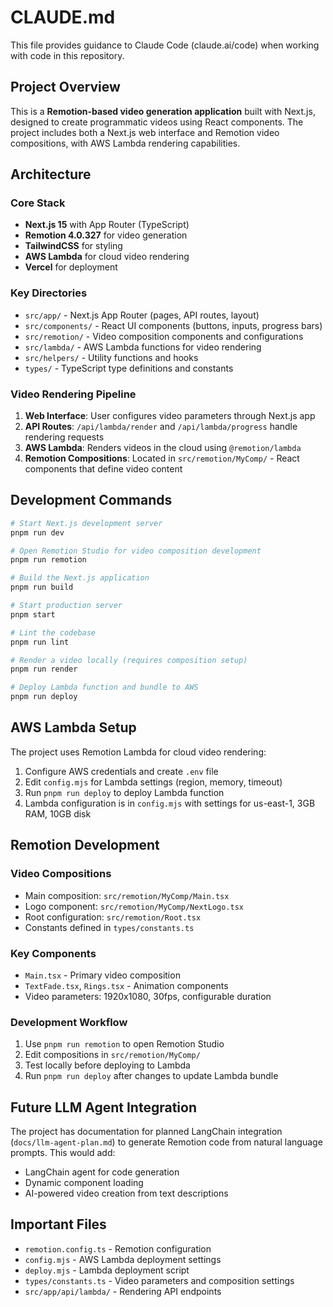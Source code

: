# CLAUDE.md

This file provides guidance to Claude Code (claude.ai/code) when working with code in this repository.

## Project Overview

This is a **Remotion-based video generation application** built with Next.js, designed to create programmatic videos using React components. The project includes both a Next.js web interface and Remotion video compositions, with AWS Lambda rendering capabilities.

## Architecture

### Core Stack
- **Next.js 15** with App Router (TypeScript)
- **Remotion 4.0.327** for video generation
- **TailwindCSS** for styling
- **AWS Lambda** for cloud video rendering
- **Vercel** for deployment

### Key Directories
- `src/app/` - Next.js App Router (pages, API routes, layout)
- `src/components/` - React UI components (buttons, inputs, progress bars)
- `src/remotion/` - Video composition components and configurations
- `src/lambda/` - AWS Lambda functions for video rendering
- `src/helpers/` - Utility functions and hooks
- `types/` - TypeScript type definitions and constants

### Video Rendering Pipeline
1. **Web Interface**: User configures video parameters through Next.js app
2. **API Routes**: `/api/lambda/render` and `/api/lambda/progress` handle rendering requests
3. **AWS Lambda**: Renders videos in the cloud using `@remotion/lambda`
4. **Remotion Compositions**: Located in `src/remotion/MyComp/` - React components that define video content

## Development Commands

```bash
# Start Next.js development server
pnpm run dev

# Open Remotion Studio for video composition development
pnpm run remotion

# Build the Next.js application
pnpm run build

# Start production server
pnpm start

# Lint the codebase
pnpm run lint

# Render a video locally (requires composition setup)
pnpm run render

# Deploy Lambda function and bundle to AWS
pnpm run deploy
```

## AWS Lambda Setup

The project uses Remotion Lambda for cloud video rendering:

1. Configure AWS credentials and create `.env` file
2. Edit `config.mjs` for Lambda settings (region, memory, timeout)
3. Run `pnpm run deploy` to deploy Lambda function
4. Lambda configuration is in `config.mjs` with settings for us-east-1, 3GB RAM, 10GB disk

## Remotion Development

### Video Compositions
- Main composition: `src/remotion/MyComp/Main.tsx`
- Logo component: `src/remotion/MyComp/NextLogo.tsx` 
- Root configuration: `src/remotion/Root.tsx`
- Constants defined in `types/constants.ts`

### Key Components
- `Main.tsx` - Primary video composition
- `TextFade.tsx`, `Rings.tsx` - Animation components
- Video parameters: 1920x1080, 30fps, configurable duration

### Development Workflow
1. Use `pnpm run remotion` to open Remotion Studio
2. Edit compositions in `src/remotion/MyComp/`
3. Test locally before deploying to Lambda
4. Run `pnpm run deploy` after changes to update Lambda bundle

## Future LLM Agent Integration

The project has documentation for planned LangChain integration (`docs/llm-agent-plan.md`) to generate Remotion code from natural language prompts. This would add:
- LangChain agent for code generation
- Dynamic component loading
- AI-powered video creation from text descriptions

## Important Files

- `remotion.config.ts` - Remotion configuration
- `config.mjs` - AWS Lambda deployment settings  
- `deploy.mjs` - Lambda deployment script
- `types/constants.ts` - Video parameters and composition settings
- `src/app/api/lambda/` - Rendering API endpoints

